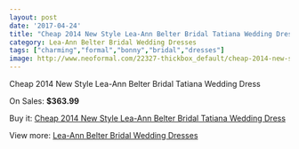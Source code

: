 ```yaml
---
layout: post
date: '2017-04-24'
title: "Cheap 2014 New Style Lea-Ann Belter Bridal Tatiana Wedding Dress"
category: Lea-Ann Belter Bridal Wedding Dresses
tags: ["charming","formal","bonny","bridal","dresses"]
image: http://www.neoformal.com/22327-thickbox_default/cheap-2014-new-style-lea-ann-belter-bridal-tatiana-wedding-dress.jpg
---
```

Cheap 2014 New Style Lea-Ann Belter Bridal Tatiana Wedding Dress

On Sales: **$363.99**
<a href="https://www.neoformal.com/en/leaann-belter-bridal-wedding-dresses-2014/7386-cheap-2014-new-style-lea-ann-belter-bridal-tatiana-wedding-dress.html"><amp-img layout="responsive" width="600" height="600" src="//www.neoformal.com/22327-thickbox_default/cheap-2014-new-style-lea-ann-belter-bridal-tatiana-wedding-dress.jpg" alt="Cheap 2014 New Style Lea-Ann Belter Bridal Tatiana Wedding Dress 0" /></a>
<a href="https://www.neoformal.com/en/leaann-belter-bridal-wedding-dresses-2014/7386-cheap-2014-new-style-lea-ann-belter-bridal-tatiana-wedding-dress.html"><amp-img layout="responsive" width="600" height="600" src="//www.neoformal.com/22328-thickbox_default/cheap-2014-new-style-lea-ann-belter-bridal-tatiana-wedding-dress.jpg" alt="Cheap 2014 New Style Lea-Ann Belter Bridal Tatiana Wedding Dress 1" /></a>

Buy it: [Cheap 2014 New Style Lea-Ann Belter Bridal Tatiana Wedding Dress](https://www.neoformal.com/en/leaann-belter-bridal-wedding-dresses-2014/7386-cheap-2014-new-style-lea-ann-belter-bridal-tatiana-wedding-dress.html "Cheap 2014 New Style Lea-Ann Belter Bridal Tatiana Wedding Dress")

View more: [Lea-Ann Belter Bridal Wedding Dresses](https://www.neoformal.com/en/119-leaann-belter-bridal-wedding-dresses-2014 "Lea-Ann Belter Bridal Wedding Dresses")